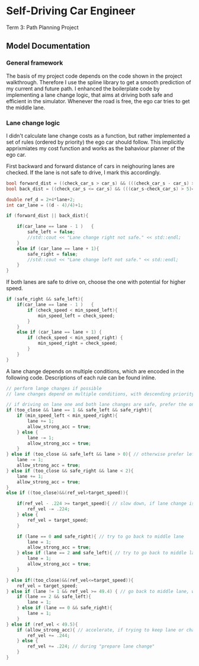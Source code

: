 # Self-Driving Car Engineer
Term 3: Path Planning Project

## Model Documentation
### General framework
The basis of my project code depends on the code shown in the project walkthrough. Therefore I use the spline library to get a smooth prediction of my current and future path. I enhanced the boilerplate code by implementing a lane change logic, that aims at driving both safe and efficient in the simulator. Whenever the road is free, the ego car tries to get the middle lane.


### Lane change logic
I didn't calculate lane change costs as a function, but rather implemented a set of rules (ordered by priority) the ego car should follow. This implicitly apprixmiates my cost function and works as the bahaviour planner of the ego car.

First backward and forward distance of cars in neighouring lanes are checked. If the lane is not safe to drive, I mark this accordingly.
```cpp
bool forward_dist = ((check_car_s > car_s) && (((check_car_s - car_s) > max_dist_front)==false));
bool back_dist = ((check_car_s <= car_s) && (((car_s-check_car_s) > 5)==false));

double ref_d = 2+4*lane+2;
int car_lane = ((d - 4)/4)+1;

if (forward_dist || back_dist){

    if(car_lane == lane - 1 )   {
        safe_left = false;
        //std::cout << "Lane change right not safe." << std::endl;
    }
    else if (car_lane == lane + 1){
        safe_right = false;
        //std::cout << "Lane change left not safe." << std::endl;
    }
}
```

If both lanes are safe to drive on, choose the one with potential for higher speed.
```cpp
if (safe_right && safe_left){
    if(car_lane == lane - 1 )   {
        if (check_speed < min_speed_left){
            min_speed_left = check_speed;
        }
    }
    else if (car_lane == lane + 1) {
        if (check_speed < min_speed_right) {
            min_speed_right = check_speed;
        }
    }
}
```
A lane change depends on multiple conditions, which are encoded in the following code. Descriptions of each rule can be found inline.

```cpp
// perform lange changes if possible
// lane changes depend on multiple conditions, with descending priority from top to bottom. allow_strong_acc is a boolean, that prevents strong acceleration in case no lane change is possible and the ego car is slowed down by a car in front

// if driving on lane one and both lane changes are safe, prefer the one with potential for higher speed
if (too_close && lane == 1 && safe_left && safe_right){
    if (min_speed_left < min_speed_right){
        lane += 1;
        allow_strong_acc = true;
    } else {
        lane -= 1;
        allow_strong_acc = true;
    }
} else if (too_close && safe_left && lane > 0){ // otherwise prefer left lane changes is possible.
    lane -= 1;
    allow_strong_acc = true;
} else if (too_close && safe_right && lane < 2){
    lane += 1;
    allow_strong_acc = true;
}
else if ((too_close)&&(ref_vel>target_speed)){

    if(ref_vel - .224 >= target_speed){ // slow down, if lane change is not possible and car in front of ego to slow
        ref_vel -= .224;
    } else {
        ref_vel = target_speed;
    }

    if (lane == 0 and safe_right){ // try to go back to middle lane
        lane = 1;
        allow_strong_acc = true;
    } else if (lane == 2 and safe_left){ // try to go back to middle lane
        lane = 1;
        allow_strong_acc = true;
    }

} else if((too_close)&&(ref_vel<=target_speed)){
    ref_vel = target_speed;
} else if (lane != 1 && ref_vel >= 49.4) { // go back to middle lane, whenever possible
    if (lane == 2 && safe_left){
        lane = 1;
    } else if (lane == 0 && safe_right){
        lane = 1;
    }
} else if (ref_vel < 49.5){
    if (allow_strong_acc){ // accelerate, if trying to keep lane or change lanes
        ref_vel += .244;
    } else {
        ref_vel += .224; // during "prepare lane change"
    }
}
```
